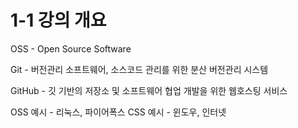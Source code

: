 # 1-1 강의 개요

OSS - Open Source Software

Git - 버전관리 소프트웨어, 소스코드 관리를 위한 분산 버전관리 시스템

GitHub - 깃 기반의 저장소 및 소프트웨어 협업 개발을 위한 웹호스팅 서비스

OSS 예시 - 리눅스, 파이어폭스
CSS 예시 - 윈도우, 인터넷

